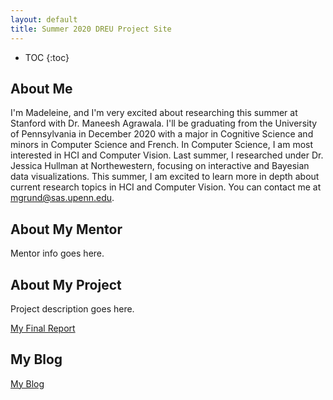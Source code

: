 ```yaml
---
layout: default
title: Summer 2020 DREU Project Site
---
```


* TOC
{:toc}

## About Me

I'm Madeleine, and I'm very excited about researching this summer at Stanford with Dr. Maneesh Agrawala. I'll be graduating from the University of Pennsylvania in December 2020 with a major in Cognitive Science and minors in Computer Science and French. In Computer Science, I am most interested in HCI and Computer Vision. Last summer, I researched under Dr. Jessica Hullman at Northewestern, focusing on interactive and Bayesian data visualizations. This summer, I am excited to learn more in depth about current research topics in HCI  and Computer Vision. You can contact me at mgrund@sas.upenn.edu.

## About My Mentor

Mentor info goes here.

## About My Project

Project description goes here.

[My Final Report](files/finalreport.pdf)

## My Blog

[My Blog](blog.html)

